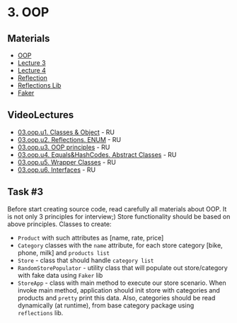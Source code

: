 # 3. OOP
## Materials
- [OOP](https://docs.oracle.com/javase/tutorial/java/concepts/index.html)
- [Lecture 3](https://drive.google.com/file/d/17R4SCXEd9B8a89UsJ-nLNYMFwM\_p8Fn9/view?usp=sharing)
- [Lecture 4](https://drive.google.com/file/d/14RC5dJno\_FcSfBe\_FAd9zeqpFSUj8odH/view?usp=sharing)
- [Reflection](https://docs.oracle.com/javase/tutorial/reflect/)
- [Reflections Lib](https://github.com/ronmamo/reflections)
- [Faker](https://github.com/DiUS/java-faker)
## VideoLectures
-  [03.oop.u1. Classes & Object](https://youtu.be/e8CFYiHeUi0) - RU
-  [03.oop.u2. Reflections. ENUM](https://youtu.be/RrqTz-Qbtqg) - RU
-  [03.oop.u3. OOP principles](https://youtu.be/zG-MNwEW6JY) - RU
-  [03.oop.u4. Equals&HashCodes. Abstract Classes](https://youtu.be/zPmcv6xRoag) - RU
-  [03.oop.u5. Wrapper Classes](https://youtu.be/W5uTGYVeslk) - RU
-  [03.oop.u6. Interfaces](https://youtu.be/JGgKbMcDnOo) - RU
## Task #3
Before start creating source code, read carefully all materials about OOP. It is not only 3 principles for interview;)
Store functionality should be based on above principles.
Classes to create:
- `Product` with such attributes as [name, rate, price]
- `Category` classes with the `name` attribute, for each store category [bike, phone, milk] and `products list`
- `Store` - class that should handle `category list`
- `RandomStorePopulator` - utility class that will populate out store/category with fake data using `Faker` lib
- `StoreApp` - class with main method to execute our store scenario.
When invoke main method, application should init store with categories and products and `pretty` print this data.
Also, categories should be read dynamically (at runtime), from base category package using `reflections` lib.
